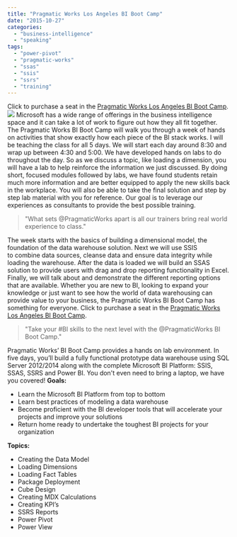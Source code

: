 ```yaml
---
title: "Pragmatic Works Los Angeles BI Boot Camp"
date: "2015-10-27"
categories: 
  - "business-intelligence"
  - "speaking"
tags: 
  - "power-pivot"
  - "pragmatic-works"
  - "ssas"
  - "ssis"
  - "ssrs"
  - "training"
---
```


Click to purchase a seat in the [Pragmatic Works Los Angeles BI Boot Camp](http://pragmaticworks.com/Training/Details/BI-Quick-Start-Boot-Camp). ![](https://images.bradleyschacht.com/wp-content/uploads/2015/10/bi-boot-camp-dec-2015.png) Microsoft has a wide range of offerings in the business intelligence space and it can take a lot of work to figure out how they all fit together. The Pragmatic Works BI Boot Camp will walk you through a week of hands on activities that show exactly how each piece of the BI stack works. I will be teaching the class for all 5 days. We will start each day around 8:30 and wrap up between 4:30 and 5:00. We have developed hands on labs to do throughout the day. So as we discuss a topic, like loading a dimension, you will have a lab to help reinforce the information we just discussed. By doing short, focused modules followed by labs, we have found students retain much more information and are better equipped to apply the new skills back in the workplace. You will also be able to take the final solution and step by step lab material with you for reference. Our goal is to leverage our experiences as consultants to provide the best possible training.

> "What sets @PragmaticWorks apart is all our trainers bring real world experience to class."

The week starts with the basics of building a dimensional model, the foundation of the data warehouse solution. Next we will use SSIS to combine data sources, cleanse data and ensure data integrity while loading the warehouse. After the data is loaded we will build an SSAS solution to provide users with drag and drop reporting functionality in Excel. Finally, we will talk about and demonstrate the different reporting options that are available. Whether you are new to BI, looking to expand your knowledge or just want to see how the world of data warehousing can provide value to your business, the Pragmatic Works BI Boot Camp has something for everyone. Click to purchase a seat in the [Pragmatic Works Los Angeles BI Boot Camp](http://pragmaticworks.com/Training/Details/BI-Quick-Start-Boot-Camp).

> "Take your #BI skills to the next level with the @PragmaticWorks BI Boot Camp."

Pragmatic Works’ BI Boot Camp provides a hands on lab environment. In five days, you’ll build a fully functional prototype data warehouse using SQL Server 2012/2014 along with the complete Microsoft BI Platform: SSIS, SSAS, SSRS and Power BI. You don't even need to bring a laptop, we have you covered! **Goals:**

- Learn the Microsoft BI Platform from top to bottom
- Learn best practices of modeling a data warehouse
- Become proficient with the BI developer tools that will accelerate your projects and improve your solutions
- Return home ready to undertake the toughest BI projects for your organization

**Topics:**

- Creating the Data Model
- Loading Dimensions
- Loading Fact Tables
- Package Deployment
- Cube Design
- Creating MDX Calculations
- Creating KPI’s
- SSRS Reports
- Power Pivot
- Power View

